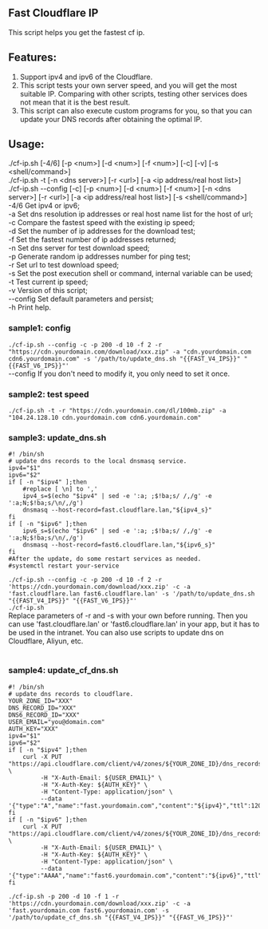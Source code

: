 ## Fast Cloudflare IP
This script helps you get the fastest cf ip.</br>
## Features:
1) Support ipv4 and ipv6 of the Cloudflare.</br>
2) This script tests your own server speed, and you will get the most suitable IP. Comparing with other scripts, testing other services does not mean that it is the best result.</br>
3) This script can also execute custom programs for you, so that you can update your DNS records after obtaining the optimal IP.</br>
## Usage:
./cf-ip.sh [-4/6] [-p &lt;num&gt;] [-d &lt;num&gt;] [-f &lt;num&gt;] [-c] [-v] [-s &lt;shell/command&gt;]</br>
./cf-ip.sh -t [-n &lt;dns server&gt;] [-r &lt;url&gt;] [-a &lt;ip address/real host list&gt;]</br>
./cf-ip.sh --config [-c] [-p &lt;num&gt;] [-d &lt;num&gt;] [-f &lt;num&gt;] [-n &lt;dns server&gt;] [-r &lt;url&gt;] [-a &lt;ip address/real host list&gt;] [-s &lt;shell/command&gt;]</br>
-4/6 Get ipv4 or ipv6;</br>
-a Set dns resolution ip addresses or real host name list for the host of url;</br>
-c Compare the fastest speed with the existing ip speed;</br>
-d Set the number of ip addresses for the download test;</br>
-f Set the fastest number of ip addresses returned;</br>
-n Set dns server for test download speed;</br>
-p Generate random ip addresses number for ping test;</br>
-r Set url to test download speed;</br>
-s Set the post execution shell or command, internal variable can be used;</br>
-t Test current ip speed;</br>
-v Version of this script;</br>
--config Set default parameters and persist;</br>
-h Print help.</br>
### sample1: config  
`
./cf-ip.sh --config -c -p 200 -d 10 -f 2 -r "https://cdn.yourdomain.com/download/xxx.zip" -a "cdn.yourdomain.com cdn6.yourdomain.com" -s '/path/to/update_dns.sh "{{FAST_V4_IPS}}" "{{FAST_V6_IPS}}"'
`
</br>
--config If you don't need to modify it, you only need to set it once.</br>

### sample2: test speed  
`
./cf-ip.sh -t -r "https://cdn.yourdomain.com/dl/100mb.zip" -a "104.24.128.10 cdn.yourdomain.com cdn6.yourdomain.com"
`
</br>
### sample3: update_dns.sh  
```
#! /bin/sh
# update dns records to the local dnsmasq service.
ipv4="$1"
ipv6="$2"
if [ -n "$ipv4" ];then
	#replace [ \n] to ','
	ipv4_s=$(echo "$ipv4" | sed -e ':a; ;$!ba;s/ /,/g' -e ':a;N;$!ba;s/\n/,/g')
	dnsmasq --host-record=fast.cloudflare.lan,"${ipv4_s}"
fi
if [ -n "$ipv6" ];then
	ipv6_s=$(echo "$ipv6" | sed -e ':a; ;$!ba;s/ /,/g' -e ':a;N;$!ba;s/\n/,/g')
	dnsmasq --host-record=fast6.cloudflare.lan,"${ipv6_s}"
fi
#After the update, do some restart services as needed.
#systemctl restart your-service
```
`
./cf-ip.sh --config -c -p 200 -d 10 -f 2 -r 'https://cdn.yourdomain.com/download/xxx.zip' -c -a 'fast.cloudflare.lan fast6.cloudflare.lan' -s '/path/to/update_dns.sh "{{FAST_V4_IPS}}" "{{FAST_V6_IPS}}"'
`
</br>
`
./cf-ip.sh
`
</br>
Replace parameters of -r and -s with your own before running. Then you can use 'fast.cloudflare.lan' or 'fast6.cloudflare.lan' in your app, but it has to be used in the intranet. You can also use scripts to update dns on Cloudflare, Aliyun, etc.</br>
</br>
### sample4: update_cf_dns.sh  
```
#! /bin/sh
# update dns records to cloudflare.
YOUR_ZONE_ID="XXX"
DNS_RECORD_ID="XXX"
DNS6_RECORD_ID="XXX"
USER_EMAIL="you@domain.com"
AUTH_KEY="XXX"
ipv4="$1"
ipv6="$2"
if [ -n "$ipv4" ];then
	curl -X PUT "https://api.cloudflare.com/client/v4/zones/${YOUR_ZONE_ID}/dns_records/${DNS_RECORD_ID}" \
	     -H "X-Auth-Email: ${USER_EMAIL}" \
	     -H "X-Auth-Key: ${AUTH_KEY}" \
	     -H "Content-Type: application/json" \
	     --data '{"type":"A","name":"fast.yourdomain.com","content":"${ipv4}","ttl":120,"proxied":false}'
fi
if [ -n "$ipv6" ];then
	curl -X PUT "https://api.cloudflare.com/client/v4/zones/${YOUR_ZONE_ID}/dns_records/${DNS6_RECORD_ID}" \
	     -H "X-Auth-Email: ${USER_EMAIL}" \
	     -H "X-Auth-Key: ${AUTH_KEY}" \
	     -H "Content-Type: application/json" \
	     --data '{"type":"AAAA","name":"fast6.yourdomain.com","content":"${ipv6}","ttl":120,"proxied":false}'
fi
```
`
./cf-ip.sh -p 200 -d 10 -f 1 -r 'https://cdn.yourdomain.com/download/xxx.zip' -c -a 'fast.yourdomain.com fast6.yourdomain.com' -s '/path/to/update_cf_dns.sh "{{FAST_V4_IPS}}" "{{FAST_V6_IPS}}"'
`
